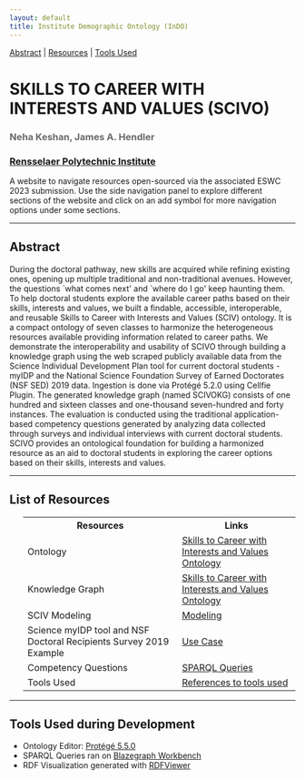 ```yaml
---
layout: default
title: Institute Demographic Ontology (InDO)
---
```


[Abstract](#abstract) | [Resources](#resources) | [Tools Used](#toolsused)


<h1 class="page-title" style="text-transform:uppercase;" id="header">Skills to Career with Interests and Values (SCIVO)</h1>
<h3 style="color:dimgrey;">Neha Keshan, James A. Hendler</h3>
<h3><a href="https://www.rpi.edu/">Rensselaer Polytechnic Institute</a></h3>
<p class="message">A website to navigate resources open-sourced via the associated ESWC 2023 submission. Use the side navigation panel to explore different sections of the website and click on an add symbol for more navigation options under some sections.</p>

<hr>
<article class="mb-5" id="abstract">
<content>
  
  
<h2>Abstract</h2>
  <p> During the doctoral pathway, new skills are acquired while refining existing ones, opening up multiple traditional and non-traditional avenues. However, the questions `what comes next' and `where do I go' keep haunting them. To help doctoral students explore the available career paths based on their skills, interests and values, we built a findable, accessible, interoperable, and reusable Skills to Career with Interests and Values (SCIV) ontology. It is a compact ontology of seven classes to harmonize the heterogeneous resources available providing information related to career paths. We demonstrate the interoperability and usability of SCIVO through building a knowledge graph using the web scraped publicly available data from the Science Individual Development Plan tool for current doctoral students - myIDP and the National Science Foundation Survey of Earned Doctorates (NSF SED) 2019 data. Ingestion is done via Protégé 5.2.0 using Cellfie Plugin. The generated knowledge graph (named SCIVOKG) consists of one hundred and sixteen classes and one-thousand seven-hundred and forty instances. The evaluation is conducted using the traditional application-based competency questions generated by analyzing data collected through surveys and individual interviews with current doctoral students. SCIVO provides an ontological foundation for building a harmonized resource as an aid to doctoral students in exploring the career options based on their skills, interests and values. </p>
 </content>
 
 <hr/>
 <article class="mb-5" id="resources">
<content>
<h2>List of Resources </h2>
<ul>
 <table style="width:100%">
    <tr>
    <th>Resources</th>
    <th>Links</th> 
  </tr>
  <tr>
    <td>Ontology</td>
    <td><a href="ontology">Skills to Career with Interests and Values Ontology</a> </td> 
  </tr>
  <tr>
    <td>Knowledge Graph</td>
    <td><a href="ontology">Skills to Career with Interests and Values Ontology</a> </td> 
  </tr>
  <tr>
    <td>SCIV Modeling</td>
    <td><a href="modeling#demographics">Modeling</a> </td> 
  </tr>
    <tr>
    <td>Science myIDP tool and NSF Doctoral Recipients Survey 2019 Example</td>
    <td><a href="usecase">Use Case</a> </td> 
  </tr>
   <tr>
    <td>Competency Questions </td>
    <td><a href="competencyquestions#sparql">SPARQL Queries</a> </td> 
  </tr>
   <tr>
    <td>Tools Used </td>
    <td><a href="index#toolsused">References to tools used</a> </td> 
  </tr>
</table>
  
 </ul>
 </content>
 
  <hr/>
 

 <article class="mb-5" id="toolsused">
<content>
  
  
<h2>Tools Used during Development</h2>
  <ul>
  <li>Ontology Editor: <a href="https://protege.stanford.edu/products.php#desktop-protege">Protégé 5.5.0</a></li>
  <li>SPARQL Queries ran on <a href="http://sparql.cancerdata.org/#splash">Blazegraph Workbench</a></li>
  <li>RDF Visualization generated with <a href="http://jimmccusker.github.io/rdfviewer/">RDFViewer</a></li>
  </ul>
  </content>

 